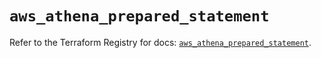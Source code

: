 # `aws_athena_prepared_statement`

Refer to the Terraform Registry for docs: [`aws_athena_prepared_statement`](https://registry.terraform.io/providers/hashicorp/aws/6.17.0/docs/resources/athena_prepared_statement).

